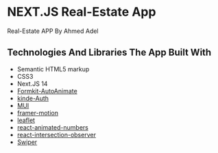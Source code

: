 
# NEXT.JS Real-Estate App

Real-Estate APP By Ahmed Adel



## Technologies And Libraries The App Built With

- Semantic HTML5 markup
- CSS3
- Next.JS 14
- [Formkit-AutoAnimate](https://auto-animate.formkit.com/)
- [kinde-Auth](https://kinde.com/)
- [MUI](https://mui.com/)
- [framer-motion](https://www.framer.com/motion/)
- [leaflet](https://react-leaflet.js.org/)
- [react-animated-numbers](https://github.com/heyman333/react-animated-numbers)
- [react-intersection-observer](https://react-intersection-observer.vercel.app/?path=/docs/intro--docs)
- [Swiper](https://swiperjs.com/)



